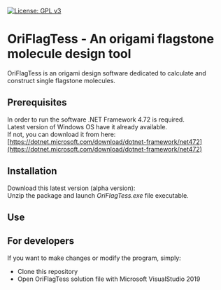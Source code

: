 [![License: GPL v3](https://img.shields.io/badge/License-GPLv3-blue.svg)](https://github.com/UnclePetros/OriFlagTess/blob/master/LICENSE)

# OriFlagTess - An origami flagstone molecule design tool

OriFlagTess is an origami design software dedicated to calculate and construct single flagstone molecules.  

## Prerequisites

In order to run the software .NET Framework 4.72 is required.  
Latest version of Windows OS have it already available.  
If not, you can download it from here: [https://dotnet.microsoft.com/download/dotnet-framework/net472](https://dotnet.microsoft.com/download/dotnet-framework/net472)  

## Installation

Download this latest version (alpha version):   
Unzip the package and launch _OriFlagTess.exe_ file executable. 

## Use

## For developers

If you want to make changes or modify the program, simply:

* Clone this repository
* Open OriFlagTess solution file with Microsoft VisualStudio 2019
